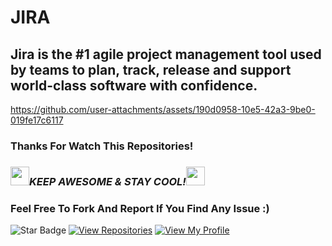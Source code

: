 # JIRA 
## Jira is the #1 agile project management tool used by teams to plan, track, release and support world-class software with confidence.


https://github.com/user-attachments/assets/190d0958-10e5-42a3-9be0-019fe17c6117


### Thanks For Watch This Repositories!

### <img src="https://media.giphy.com/media/WUlplcMpOCEmTGBtBW/giphy.gif" width="30"><i>KEEP AWESOME & STAY COOL!</i><img src="https://media.giphy.com/media/WUlplcMpOCEmTGBtBW/giphy.gif" width="30">

### Feel Free To Fork And Report If You Find Any Issue :)

![Star Badge](https://img.shields.io/static/v1?label=%F0%9F%8C%9F&message=If%20Useful&style=style=flat&color=BC4E99)
[![View Repositories](https://img.shields.io/badge/View-My_Repositories-blue?logo=GitHub)](https://github.com/iamvikramkumar?tab=repositories)
[![View My Profile](https://img.shields.io/badge/View-My_Profile-green?logo=GitHub)](https://github.com/iamvikramkumar)
